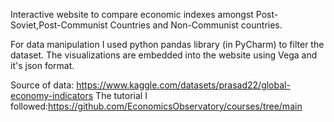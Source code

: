 Interactive website to compare economic indexes amongst Post-Soviet,Post-Communist Countries and Non-Communist countries.


For data manipulation I used python pandas library (in PyCharm) to filter the dataset.
The visualizations are embedded into the website using Vega and it's json format.




Source of data:
https://www.kaggle.com/datasets/prasad22/global-economy-indicators
The tutorial I followed:https://github.com/EconomicsObservatory/courses/tree/main
